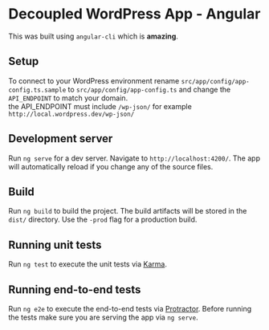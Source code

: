 # Decoupled WordPress App - Angular

This was built using `angular-cli` which is __amazing__.

## Setup
To connect to your WordPress environment rename `src/app/config/app-config.ts.sample` to `src/app/config/app-config.ts` and change the `API_ENDPOINT` to match your domain.  
the API_ENDPOINT must include `/wp-json/` for example `http://local.wordpress.dev/wp-json/`  

## Development server
Run `ng serve` for a dev server. Navigate to `http://localhost:4200/`. The app will automatically reload if you change any of the source files.

## Build

Run `ng build` to build the project. The build artifacts will be stored in the `dist/` directory. Use the `-prod` flag for a production build.

## Running unit tests

Run `ng test` to execute the unit tests via [Karma](https://karma-runner.github.io).

## Running end-to-end tests

Run `ng e2e` to execute the end-to-end tests via [Protractor](http://www.protractortest.org/).
Before running the tests make sure you are serving the app via `ng serve`.
